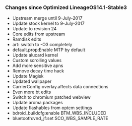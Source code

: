### Changes since Optimized LineageOS14.1-Stable3

* Upstream merge until 9-July-2017
* Update stock kernel to 9-July-2017
* Update to revision 24
* Core edits from upstream
* Ramdisk edits
* art: switch to -O3 completely
* default.prop:Enable MTP by default
* Update alucard kernel
* Custom scrolling values
* Add more sensitive apns 
* Remove decay time hack
* Update Magisk
* Updated wallpaper
* CarrierConfig overlay.affects data connections
* Even more bt edits
* Switch to chromium patched webview
* Update aroma packages
* Update flashables from optcm settings
* bdroid_buildcfg:enable BTM_WBS_INCLUDED
* bluetooth:vnd_jf:set SCO_WBS_SAMPLE_RATE 